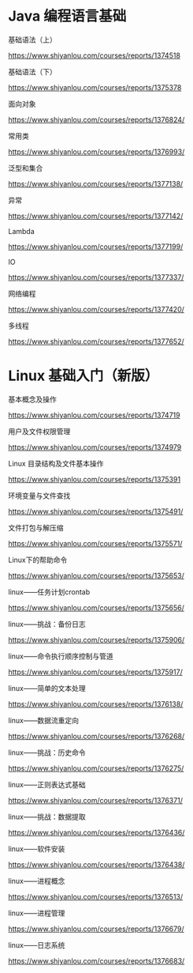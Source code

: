 # Java 编程语言基础 #
基础语法（上）

https://www.shiyanlou.com/courses/reports/1374518

基础语法（下）

https://www.shiyanlou.com/courses/reports/1375378

面向对象

https://www.shiyanlou.com/courses/reports/1376824/

常用类

https://www.shiyanlou.com/courses/reports/1376993/

泛型和集合

https://www.shiyanlou.com/courses/reports/1377138/

异常

https://www.shiyanlou.com/courses/reports/1377142/

Lambda

https://www.shiyanlou.com/courses/reports/1377199/

IO

https://www.shiyanlou.com/courses/reports/1377337/

网络编程

https://www.shiyanlou.com/courses/reports/1377420/

多线程

https://www.shiyanlou.com/courses/reports/1377652/


# Linux 基础入门（新版） #
基本概念及操作

https://www.shiyanlou.com/courses/reports/1374719

用户及文件权限管理

https://www.shiyanlou.com/courses/reports/1374979

Linux 目录结构及文件基本操作

https://www.shiyanlou.com/courses/reports/1375391

环境变量与文件查找

https://www.shiyanlou.com/courses/reports/1375491/

文件打包与解压缩

https://www.shiyanlou.com/courses/reports/1375571/

Linux下的帮助命令

https://www.shiyanlou.com/courses/reports/1375653/

linux——任务计划crontab

https://www.shiyanlou.com/courses/reports/1375656/

linux——挑战：备份日志

https://www.shiyanlou.com/courses/reports/1375906/

linux——命令执行顺序控制与管道

https://www.shiyanlou.com/courses/reports/1375917/

linux——简单的文本处理

https://www.shiyanlou.com/courses/reports/1376138/

linux——数据流重定向

https://www.shiyanlou.com/courses/reports/1376268/

linux——挑战：历史命令

https://www.shiyanlou.com/courses/reports/1376275/

linux——正则表达式基础

https://www.shiyanlou.com/courses/reports/1376371/

linux——挑战：数据提取

https://www.shiyanlou.com/courses/reports/1376436/

linux——软件安装

https://www.shiyanlou.com/courses/reports/1376438/

linux——进程概念

https://www.shiyanlou.com/courses/reports/1376513/

linux——进程管理

https://www.shiyanlou.com/courses/reports/1376679/

linux——日志系统

https://www.shiyanlou.com/courses/reports/1376683/
